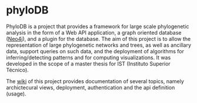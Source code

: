 # phyloDB
PhyloDB is a project that provides a framework for large scale phylogenetic analysis in the form of a Web API application, a graph oriented database ([Neo4j](https://neo4j.com/)), and a plugin for the database. The aim of this project is to allow the representation of large phylogenetic networks and trees, as well as ancillary data, support queries on such data, and the deployment of algorithms for inferring/detecting patterns and for computing visualizations. It was developed in the scope of a master thesis for IST (Instituto Superior Técnico).

The [wiki](https://github.com/Brunovski/phyloDB/wiki) of this project provides documentation of several topics, namely archictecural views, deployment, authentication and the api definition (usage).
